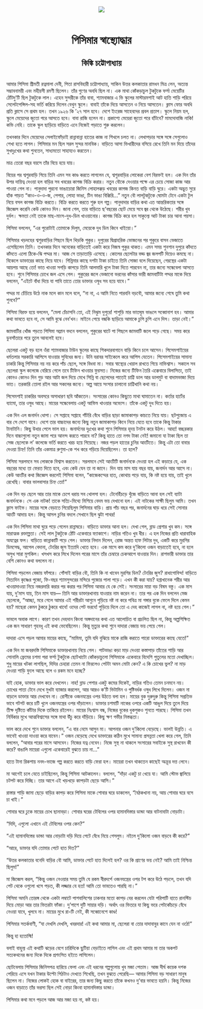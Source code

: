 <div align=center> <img src="../../metadata/images/rabibasariya/পিসিমার-স্বাস্থ্যোদ্ধার-কিঙ্কি-চট্টোপাধ্যায়.jpg" align="center"></div><br><h1 align=center>পিসিমার স্বাস্থ্যোদ্ধার</h1>
<h2 align=center>কিঙ্কি চট্টোপাধ্যায়</h2><br>আমার পিসিমা শ্রীমতী রত্নমালা দেবী, পিতা রাসবিহারী চট্টোপাধ্যায়, সাকিন উত্তর কলকাতার রামধন মিত্র লেন, অত্যন্ত সম্ভাবনাময়ী এবং মহীয়সী রমণী ছিলেন। তাঁর গুণের অবধি ছিল না। এক মাথা কোঁকড়াচুল টুকটুকে ফর্সা মেয়েটির ঠোঁটদু’টি ছিল টুকটুকে লাল। এহেন সুন্দরীকে তাঁর বাবা, শ্যামবাজার এ ভি স্কুলের মাস্টারমশাই আট হাতি শাড়ি পরিয়ে সেলেটপেন্সিল-সহ ভর্তি করিয়ে দিলেন বেথুন স্কুলে। বাবাই তাঁকে দিয়ে আসতেন ও নিয়ে আসতেন। ক্লাস ফোর অবধি প্রতি ক্লাসে সে প্রথম হল। তখন ১৯২৬ কি ’২৭ সাল হবে। দেশে ইংরেজ সাহেবদের প্রবল প্রতাপ। স্কুলে নিয়ম হল, স্কুলে মেয়েদের জুতো পরে আসতে হবে। বাবা রাজি হলেন না। প্রকাশ্যে মেয়েরা জুতো পরে হাঁটবে? মামদোবাজি নাকি! কভি নেহি। তাকে স্কুল ছাড়িয়ে বাড়িতে এনে নিজেই পড়াতে শুরু করলেন।

তখনকার দিনে মেয়েদের সেলাইফোঁড়াই রান্নাবান্না হাতের কাজ না শিখলে চলত না। লেখাপড়ার সঙ্গে সঙ্গে সেগুলোও শেখা হতে লাগল। পিসিমার মন ছিল সরল সুন্দর মানবিক। বাড়িতে আসা ভিখারীদের বসিয়ে রেখে তিনি মন দিয়ে তাঁদের সুখদুঃখের কথা শুনতেন, সাধ্যমতো সাহায্যও করতেন।

মাত্র তেরো বছর বয়সে তাঁর বিয়ে হয়ে যায়।

বিয়ের পর শ্বশুরবাড়ি গিয়ে তিনি এমন সব কাণ্ড করতে লাগলেন যে, শ্বশুরবাড়ির লোকেরা বেশ বিরক্তই হল। এক দিন তাঁর উপর দায়িত্ব দেওয়া হল বাড়ির সব খবরের কাগজ বিক্রি করার। নতুন বৌকে দেওয়ার পক্ষে এর চেয়ে সোজা কাজ আর পাওয়া গেল না। পানুদাদা পুরনো ভাঙাচোরা জিনিস লোহালক্কড় খবরের কাগজ কিনত বাড়ি বাড়ি ঘুরে। একটা অদ্ভুত সুরে হাঁক পাড়ত “কাও-ও-ও-জ, পেপার, লোহা ভাঙা, টিন ভাঙা বিক্কিরি...” নতুন বৌ লালটুকটুকে ঘোমটা টেনে একটা টুল নিয়ে বসল কাগজ বিক্রি করতে। বিক্রি করতে করতে শুরু হল গল্প। পানুদাদার বাড়ির কথা এত আন্তরিকতার সঙ্গে জিজ্ঞেস করেনি কেউ কোনও দিন। জানা গেল, তার বাড়িতে ছ’বছরের ছোট মেয়ে সবে জ্বর থেকে উঠেছে। শরীর খুব দুর্বল। ক্ষমতা নেই তাকে মাছ-মাংস-দুধ-ডিম খাওয়ানোর। কাগজ বিক্রি করে হল সাকুল্যে আট টাকা চার আনা পয়সা।

পিসিমা বললেন, “এর পুরোটাই তোমাকে দিলুম, মেয়েকে দুধ ডিম কিনে খাইয়ো।”

পিসিমার খড়দহের শ্বশুরবাড়ির পিছনে ছিল খিড়কি পুকুর। দুপুরের দ্বিপ্রাহরিক ভোজনের পর পুকুরে বাসন ভেজাতে এসেছিলেন তিনি। তখনকার দিনে অনেকের বাড়িতেই একটা করে নিজস্ব পুকুর থাকত। এমন সময় শুনশান দুপুরে কাঁদতে কাঁদতে এলো ঠিকে-ঝি পদ্মর মা। আজ সে তাড়াতাড়ি এসেছে। কোলের ছেলেটার বড্ড জ্বর জলপটি দিয়েও কমছে না। বিকেলে ডাক্তারের কাছে নিয়ে যাবে। গিন্নিমার কাছে দশটা টাকা চাইতে তিনি সোজা বলে দিয়েছেন, গেরস্থের একটা আয়পয় আছে তো! ভাত খাওয়া সগড়ি কাপড়ে তিনি আলমারি খুলে টাকা দিতে পারবেন না, তার জন্যে সন্ধেবেলা আসতে হবে। শুনে পিসিমার চোখে জল এসে গেল। পুকুরের জলে ভেজানো ভরনের কাঁসার ভারী জামবাটিটা পদ্মর মাকে দিয়ে বললেন, “এইটে বাঁধা দিয়ে যা পাবি তাতে তোর ডাক্তার ওষুধ সব হয়ে যাবে।”

পদ্মর মা চেঁচিয়ে উঠে নাক মলে কান মলে বলে, “না না, এ আমি নিতে পারবনি বড়বৌ, আমার জন্যে শেষে তুমি কথা শুনবে?”

পিসিমা বিরক্ত হয়ে বললেন, “মেলা চেঁচাসনি তো, এই নিঝুম দুপুরে! শাশুড়ি মার ভাতঘুম ভাঙলে সব্বোনাশ হব। আমার কথা ভাবতে হবে না, সে আমি বুঝে নেব’খন। মাইনে পেয়ে বন্ধকি ছাড়িয়ে আমাকে চুপি চুপি এনে দিস। তাড়া নেই।”

জামবাটির খোঁজ পড়তে পিসিমা অম্লান বদনে বললেন, পুকুরের ঘাটে পা পিছলে জামবাটি জলে পড়ে গেছে। সময় করে ডুবসাঁতারে পরে তুলে আনলেই হবে।

ছেলেরা একটু বড় হলে ওঁরা শ্যামবাজার টাউন স্কুলের কাছে শিকদারবাগানে বাড়ি কিনে চলে আসেন। পিসেমশাইয়ের ধর্মতলার সরকারি আপিসে যাওয়ার সুবিধের জন্য। উনি বরাবর সাইকেলে করে আপিস যেতেন। পিসেমশাইয়ের সামান্য চাকরি কিন্তু পিসিমার নয় নয় করে পাঁচ ছেলে, সঙ্গে বিধবা মা। সবার স্বাস্থ্যের খেয়াল রাখতে গিয়ে নাভিশ্বাস। সকালে সব ছেলেরা স্কুল কলেজে বেরিয়ে গেলে তবে টিফিন খাওয়ার ফুরসত। নিজের জন্যে টিফিন তৈরি এক্কেবারে বিলাসিতা, তাই কোনও কোনও দিন গুড় আর আটা জল দিয়ে মেখে সিন্নি বা ছেলেদের পাতেই চাট্টি ডাল আর ডালমুট বা বাদামভাজা দিয়ে ভাত। তরকারি তোলা রইল আর সকলের জন্যে। অল্প আয়ে সংসার চালানো চাট্টিখানি কথা নয়।

পিসেমশাই চাকরির অবসরে অসাধারণ ছবি আঁকতেন। সংসারের কোনও কিছুতে মাথা ঘামাতেন না। কর্তার হার্টের ব্যামো, তার ওষুধ আছে। মায়ের সন্ধেবেলায় একটু আফিম খাওয়ার অভ্যেস। তাঁকে একটু দুধ দিতে হয়।

এক দিন এল জনার্দন ধোপা। সে সপ্তাহে সপ্তাহে গাঁটরি বেঁধে বাড়ির ছাড়া জামাকাপড় কাচতে নিয়ে যায়। ছটপুজোয় এ বার সে দেশে যাবে। দেশে তার বাচ্চাদের জন্যে কিছু নতুন জামাকাপড় কিনে নিয়ে যেতে হবে তাকে কিন্তু টাকার টানাটানি। কিছু উধার পেলে ভাল হয়। জনার্দনের দুঃখের কথা শুনে পিসিমার হৃদয় টনটন করে উঠল। আহা! বচ্ছরকার দিনে বাচ্চাগুলো নতুন জামা পরে আনন্দ করতে পারবে না? কিন্তু হাতে তো নগদ টাকা নেই! জমানো যা টাকা ছিল তা সেজ ছেলেকে ল’ কলেজে ভর্তি করতে খরচ হয়ে গিয়েছে। নজর পড়ল হাতের চুনির আংটিতে। কিন্তু এটা তো বাবার দেওয়া চিহ্ন! তিনি তাঁর একমাত্র রুণুমা-কে শখ করে গড়িয়ে দিয়েছিলেন। তা হলে?

পিসিমা সরলমনে সব লোককে বিশ্বাস করতেন। সরলমনে সেই আংটিটি জনার্দনকে দেওয়া হল এই কড়ারে যে, এক বছরের মধ্যে তা ফেরত দিতে হবে, এবং কেউ যেন তা না জানে। দিন যায় মাস যায় বছর যায়, জনার্দন আর আসে না। কেউ আংটির কথা জিজ্ঞেস করলেই পিসিমা বলেন, “কাজেকম্মের হাত, কোথায় পড়ে যায়, কি নষ্ট হয়ে যায়, তাই খুলে রেখেছি। বাবার ভালবাসার চিহ্ন তো!”

এক দিন বড় ছেলে আর তার মাকে চেপে ধরায় সব খোলসা হল। টেনেহিঁচড়ে খুঁজে বাড়িতে আনা হল সেই ব্যাটা জনার্দনকে। সে এক নাটক! তাকে সত্যি-মিথ্যে মিশিয়ে বেদম ভয় দেখানো হল। এই নাটকের সাক্ষী ছিলুম আমি। তখন ক্লাস ফাইভ। মায়ের সঙ্গে বেড়াতে গিয়েছিলুম পিসিমার বাড়ি। প্রায় পাঁচ বছর পর, জনার্দনের ঘাড় ধরে সেই সোনার আংটি আদায় হল। কিন্তু আসল চুনির বদলে সেখানে ছিল ঝুটা পাথর!

 এক দিন পিসিমা মাথা ঘুরে পড়ে গেলেন রান্নাঘরে। বাড়িতে ডাক্তার আনা হল। দেখা গেল, ব্লাড প্রেশার খুব কম। সঙ্গে মারাত্মক রক্তাল্পতা। সেই লাল টুকটুকে ঠোঁট একেবারে ফ্যাকাশে। নাড়ির গতিও খুব ধীর। এ হল নিজের প্রতি ধারাবাহিক অযত্নের ফল। বাড়িতে কান্নাকাটি পড়ে গেল। ডাক্তার নিদান দিলেন, রোজ অন্তত হাফ লিটার দুধ, একটি করে মুরগির ডিমসেদ্ধ, আপেল বেদানা, টেংরির জুস ইত্যাদি খেতে হবে। এক মাসে কম করে দু’কিলো ওজন বাড়াতেই হবে, না হলে অসুখ সারা মুশকিল। খসখস করে লিখে দিলেন পরের মাসে তাঁর চেম্বারে চেকআপে যাওয়ার দিন। রাশভারী ডাক্তার তার বেশি কোনও কথা বললেন না।

পিসিমা পড়লেন বেজায় ফাঁপরে। গোঁসাই বাড়ির বৌ, তিনি কি না খাবেন মুরগির ডিম? টেংরির জুস? রাধাগোবিন্দ! বাড়িতে নিত্যদিন কৃষ্ণের পুজো, ফি-বছর শ্যামসুন্দরের মন্দিরে পুজোর পালা পড়ে। এখন কী করা যায়? হপ্তাখানেক শরীর আর খাওয়াদাওয়া নিয়ে নজরদারি করার পর করার পর পিসিমা আবার যে কে সেই। সংসারের মায়া বড় বিষম বস্তু। এক মাস যায়, দু’মাস যায়, তিন মাস যায়— তিনি আর ডাক্তারখানায় যাওয়ার নাম করেন না। তার পর এক দিন বললেন মেজ ছেলেকে, “আচ্ছা, মরে গেলে আমার এই শরীরটা আগুনে পুড়িয়ে নষ্ট না করে পবিত্র মা গঙ্গার বুকে ফেলে দিলে কেমন
হয়? মাছেরা কেমন ঠুকরে ঠুকরে খাবে! ওদের পেট ভরবে! পুড়িয়ে দিলে তো এ দেহ কাজেই লাগল না, নষ্ট হয়ে গেল।”

ভাবলে অবাক লাগে। কারণ তখন দেহদান কিংবা অঙ্গদানের কথা এত আলোচিত বা প্রচলিত ছিল না, কিন্তু অল্পশিক্ষিত এক জন সাধারণ গৃহবধূ এই কথা ভেবেছিলেন। কিন্তু মৃত্যুর কথা শুনে দাদারা বেজায় ভয় পেয়ে গেল।

দাদারা এসে পড়ল আমার মায়ের কাছে, “মামিমা, তুমি যদি বুঝিয়ে মাকে রাজি করাতে পারো ডাক্তারের কাছে যেতে!”

এক দিন মা জবরদস্তি পিসিমাকে ডাক্তারখানায় নিয়ে গেল। পাটভাঙা কড়া মাড় দেওয়া কস্তাপাড় তাঁতের শাড়ি আর সোনালি ফ্রেমের চশমা পরা ফর্সা টুকটুকে ছোটখাটো কোঁকড়াচুলো পিসিমাকে একেবারে বিদেশি পুতুলের মতো দেখাচ্ছিল। শুধু মায়ের খটকা লাগছিল, দিদির চেহারা তেমন না ফিরলেও পেটটা অমন মোটা কেন? এ কি চোখের ভুল? না মাড় দেওয়া শাড়ি ফুলে আছে বলে ও রকম মনে হচ্ছে?

যাই হোক, ডাক্তার ভাল করে দেখলেন। নাহ! ব্লাড পেশার একটু কমের দিকেই, নাড়ির গতিও তেমন চনমনে নয়। চোখের পাতা টেনে দেখে মুখটা ব্যাজার করলেন, আর আরও ক’টি ভিটামিন ও পুষ্টিবর্ধক ওষুধ লিখে দিলেন। ওজন না বাড়লে ডাক্তার আর দেখবেন না। রোগীকে ওজনযন্ত্রের ওপর উঠতে বলা হল। মায়ের বুক দুরুদুরু কিন্তু পিসিমা সপ্রতিভ ভাবে গটগট করে চটি খুলে ওজনযন্ত্রের ওপর দাঁড়ালেন। ডাক্তার চশমাটি নাকের ওপরে একটি আঙুল দিয়ে তুলে দিয়ে তীক্ষ দৃষ্টিতে কাঁটার দিকে তাকিয়ে রইলেন। মায়ের নিঃশ্বাস বন্ধ, নিজের বুকের ধুকপুকও শুনতে পারছে। পিসিমা তখন নির্বিকার মুখে আত্মবিশ্বাসের সঙ্গে মাথা উঁচু করে দাঁড়িয়ে। কিছু ক্ষণ গভীর নিস্তব্ধতা।

ভাল করে দেখে শুনে ডাক্তার বললেন, “এ বার নেমে আসুন মা। আপনার ওজন দু’কিলো বেড়েছে। ভালই উন্নতি। এ ভাবেই খাওয়া দাওয়া করে যাবেন।” ওজন বেড়েছে দেখে ডাক্তারের কঠিন মুখে সামান্য প্রসন্নতা খেলা করে গেল, তিনি বললেন, “আবার পরের মাসে আসবেন। নিজের যত্ন নেবেন। নিজে সুস্থ না থাকলে সংসারের সবাইকে সুস্থ রাখবেন কী করে? বাঙালি মায়েরা এগুলো একেবারেই বুঝতে চায় না...”

হাতে টানা রিকশায় ননদ-ভাজে গল্প করতে করতে বাড়ি ফেরা হল। মায়েরা তখন থাকতেন কাছেই অক্রূর দত্ত লেনে।

মা আগেই চলে যেতে চাইছিলেন, কিন্তু পিসিমা আটকালেন। বললেন, “দাঁড়া একটু চা খেয়ে যা। আমি স্টোভ জ্বালিয়ে চটপট করে দিচ্ছি।
তার আগে এই খড়খড়ে কাপড়টা ছেড়ে আসি।”

রাস্তার শাড়ি জামা ছেড়ে বাড়ির কাপড় করে পিসিমা মাকে শোবার ঘরে ডাকলেন, “বৈঠকখানা নয়, আয় শোবার ঘরে বসে চা খাই।”

শোবার ঘরে ঢুকে মায়ের চোখ ছানাবড়া। শোবার ঘরের টেবিলের ওপর হামানদিস্তার ডান্ডা আর বাটনাবাটা নোড়াটা।

“দিদি, এগুলো এখানে এই টেবিলের ওপর কেন?”

“এই হামানদিস্তের ডান্ডা আর নোড়াটা দড়ি দিয়ে পেটে বেঁধে নিয়ে গেসলুম। নইলে দু’কিলো ওজন বাড়বে কী করে?”

“আরে, ডাক্তার যদি তোমার পেটে হাত দিত?”

“উত্তর কলকাতার বনেদি বাড়ির বৌ আমি, ডাক্তার পেটে হাত দিলেই হল? ওর কি প্রাণের ভয় নেই? আমি তাই নিশ্চিন্ত ছিলুম!”

মা জিজ্ঞেস করল, “কিন্তু ওজন নেওয়ার সময় তুমি যে রকম বীরদর্পে ওজনযন্ত্রের ওপর টপ করে উঠে পড়লে, তখন যদি পেট থেকে ওগুলো খসে পড়ত, কী লজ্জার যে হত! আমি তো ভাবতেও পারছি না।”

পিসিমা অমনি তোরঙ্গ থেকে একটা লম্বাটে পাশবালিশের ঢাকনার মতো কাপড় বের করলেন যেটা পরিপাটি হাতে রানস্টিচ দিয়ে মোড়া আর তার ভিতরটা ফাঁকা। দু’পাশে দুটি সায়ার দড়ি। অর্থাৎ ওর ভিতরে যা কিছু ভরে পেটকোঁচড়ে বেঁধে নেওয়া যাবে, খুলবে না। মায়ের মুখে রা-টি নেই, কী সব্বোনেশে কাণ্ড!

পিসিমার সতর্কবাণী, “যা দেখলি দেখলি, খবরদার! এই কথা আমার মা, ছেলেরা বা তোর দাদাবাবুর
কানে যেন না ওঠে!”

কিন্তু হা হতোস্মি!

বলাই বাহুল্য এই কথাটি ঝড়ের বেগে চারিদিকে ছুটিয়া বেড়াইতে লাগিল এবং এই প্রথম আমার মা তার অকপট সত্যকথনের জন্য দিকে দিকে প্রশংসিত হইতে লাগিলেন।

ছোটবেলায় পিসিমার জিনিসপত্র হারিয়ে ফেলা এবং এই ধরনের গল্পগুলোয় খুব মজা পেতাম। আজ দীর্ঘ কয়েক দশক পেরিয়ে এসে যখন টাকার উল্টো পিঠটাও দেখতে শিখেছি, তখন বুঝতে পেরেছি— আমার পিসিমা বড় সাধারণ মানুষ ছিলেন না। নিজের লোকই হোক
বা বাইরের, তার জন্য কিছু করতে তাঁকে কখনও দু’বার ভাবতে হয়নি। কিন্তু নিজের ওজন বাড়াতে তাঁর ভরসা ছিল সেই নোড়া কিংবা হামানদিস্তার ডান্ডা।

পিসিমার কথা মনে পড়লে আজ আর মজা হয় না, কষ্ট হয়।